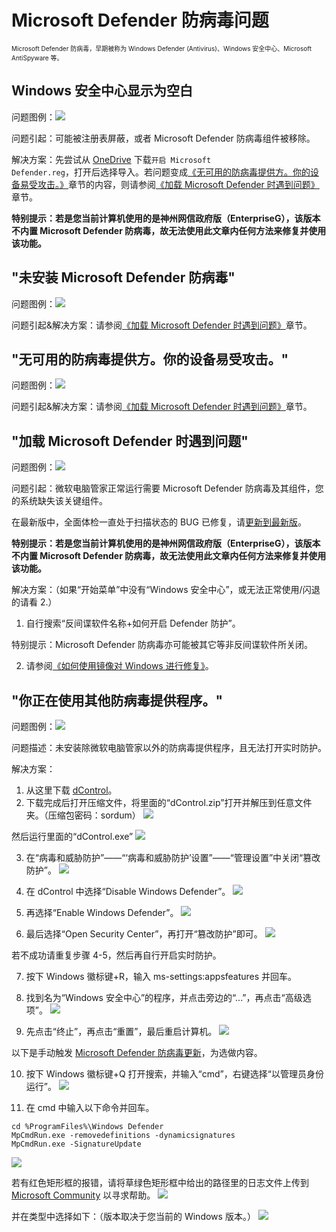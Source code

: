 # Microsoft Defender 防病毒问题
<font size=1>Microsoft Defender 防病毒，早期被称为 Windows Defender (Antivirus)、Windows 安全中心、Microsoft AntiSpyware 等。</font>

## Windows 安全中心显示为空白
问题图例：![](assets\MDA\Blank-MD.png)

问题引起：可能被注册表屏蔽，或者 Microsoft Defender 防病毒组件被移除。

解决方案：先尝试从 [OneDrive](https://ys8rx-my.sharepoint.com/:u:/g/personal/gucats-ys8rx-onmicrosoft-com/ET-OJ80GdGBDtVYF7Qu7NT8Bq3pbkbnXgmZda1zIVOWfPQ?e=kzwnuw) 下载<code>开启 Microsoft Defender.reg</code>，打开后选择导入。若问题变成[《无可用的防病毒提供方。你的设备易受攻击。》](#无可用的防病毒提供方。你的设备易受攻击。)章节的内容，则请参阅[《加载 Microsoft Defender 时遇到问题》](#加载-microsoft-defender-时遇到问题)章节。

**特别提示：若是您当前计算机使用的是神州网信政府版（EnterpriseG），该版本不内置 Microsoft Defender 防病毒，故无法使用此文章内任何方法来修复并使用该功能。**

## "未安装 Microsoft Defender 防病毒"
问题图例：![](assets\MDA\MD-unable-to-load\MD-not-installed.png)

问题引起&解决方案：请参阅[《加载 Microsoft Defender 时遇到问题》](#加载-microsoft-defender-时遇到问题)章节。

## "无可用的防病毒提供方。你的设备易受攻击。"
问题图例：![](assets\MDA\MD-unable-to-load\no-anti-virus-available.png)

问题引起&解决方案：请参阅[《加载 Microsoft Defender 时遇到问题》](#加载-microsoft-defender-时遇到问题)章节。

## "加载 Microsoft Defender 时遇到问题"
问题图例：![](assets\MDA\MD-unable-to-load\failed-to-load-MD.png)

问题引起：微软电脑管家正常运行需要 Microsoft Defender 防病毒及其组件，您的系统缺失该关键组件。

在最新版中，全面体检一直处于扫描状态的 BUG 已修复，请[更新到最新版](https://aka.ms/PCManagerOFL30101)。

**特别提示：若是您当前计算机使用的是神州网信政府版（EnterpriseG），该版本不内置 Microsoft Defender 防病毒，故无法使用此文章内任何方法来修复并使用该功能。**

解决方案：（如果“开始菜单”中没有“Windows 安全中心”，或无法正常使用/闪退的请看 2.）

1. 自行搜索“反间谍软件名称+如何开启 Defender 防护”。

特别提示：Microsoft Defender 防病毒亦可能被其它等非反间谍软件所关闭。

2. 请参阅[《如何使用镜像对 Windows 进行修复》](repair-system-image.md#镜像修复)。

## "你正在使用其他防病毒提供程序。"
问题图例：![](assets\MDA\other-anti-virus-being-used\other-anti-virus-being-used.png)

问题描述：未安装除微软电脑管家以外的防病毒提供程序，且无法打开实时防护。

解决方案：

1. 从这里下载 [dControl](https://www.sordum.org/files/downloads.php?st-defender-control)。
2. 下载完成后打开压缩文件，将里面的“dControl.zip”打开并解压到任意文件夹。（压缩包密码：sordum）
![](assets\MDA\other-anti-virus-being-used\Unzip-dControl.png)

然后运行里面的“dControl.exe”
![](assets\MDA\other-anti-virus-being-used\dControl-program.png)

3. 在“病毒和威胁防护”——“‘病毒和威胁防护’设置”——“管理设置”中关闭“篡改防护”。
![](assets\MDA\other-anti-virus-being-used\close-protection.png)

4. 在 dControl 中选择“Disable Windows Defender”。
![](assets\MDA\other-anti-virus-being-used\disable-Windows-Defender.png)

5. 再选择“Enable Windows Defender”。
![](assets\MDA\other-anti-virus-being-used\enable-Windows-Defender.png)

6. 最后选择“Open Security Center”，再打开“篡改防护”即可。
![](assets\MDA\other-anti-virus-being-used\enable-protection.png)

若不成功请重复步骤 4-5，然后再自行开启实时防护。

7. 按下 Windows 徽标键+R，输入 ms-settings:appsfeatures 并回车。

8. 找到名为“Windows 安全中心”的程序，并点击旁边的“...”，再点击“高级选项”。
![](assets\MDA\other-anti-virus-being-used\WSSettings.png)

9. 先点击“终止”，再点击“重置”，最后重启计算机。
![](assets\MDA\other-anti-virus-being-used\stopping&reset.png)

以下是手动触发 [Microsoft Defender 防病毒更新](https://go.microsoft.com/fwlink/?LinkID=121721&arch=x64)，为选做内容。

10. 按下 Windows 徽标键+Q 打开搜索，并输入“cmd”，右键选择“以管理员身份运行”。
![](assets\MDA\other-anti-virus-being-used\run-cmd.png)

11. 在 cmd 中输入以下命令并回车。

```CMD
cd %ProgramFiles%\Windows Defender
MpCmdRun.exe -removedefinitions -dynamicsignatures
MpCmdRun.exe -SignatureUpdate
```

![](assets\MDA\other-anti-virus-being-used\update-MD-version.png)

若有红色矩形框的报错，请将草绿色矩形框中给出的路径里的日志文件上传到 [Microsoft Community](https://answers.microsoft.com/zh-hans/newthread) 以寻求帮助。
![](assets\MDA\other-anti-virus-being-used\updating-errors.png)

并在类型中选择如下：（版本取决于您当前的 Windows 版本。）
![](assets\MDA\other-anti-virus-being-used\select-type.png)

